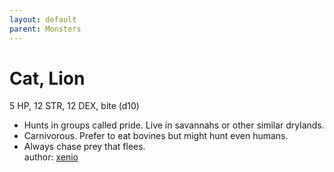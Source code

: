 ```yaml
---
layout: default
parent: Monsters
---
```

# Cat, Lion
5 HP, 12 STR, 12 DEX, bite (d10)  
- Hunts in groups called pride.   Live in savannahs or other similar drylands.  
- Carnivorous.   Prefer to eat bovines but might hunt even humans.  
- Always chase prey that flees.  
author: [xenio](https://xenioinabottle.blogspot.com/2021/02/classic-monsters-for-cairnito-part-1.html)
